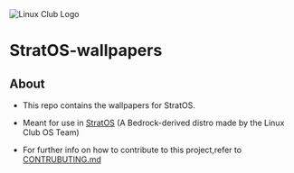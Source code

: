 <img title="" src="https://i.imgur.com/Kq4ER0L.png" alt="Linux Club Logo" data-align="center">

# StratOS-wallpapers

## About

- This repo contains the wallpapers for StratOS.

- Meant for use in [StratOS](https://github.com/lugvitc/LUG_custom_distro) (A Bedrock-derived distro made by the Linux Club OS Team)

- For further info on how to contribute to this project,refer to [CONTRUBUTING.md](CONTRIBUTING.md)
